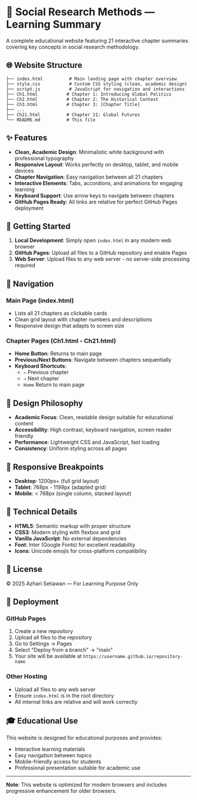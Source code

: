 # 📘 Social Research Methods — Learning Summary

A complete educational website featuring 21 interactive chapter summaries covering key concepts in social research methodology.

## 🌐 Website Structure

```
├── index.html          # Main landing page with chapter overview
├── style.css           # Custom CSS styling (clean, academic design)
├── script.js           # JavaScript for navigation and interactions
├── Ch1.html           # Chapter 1: Introducing Global Politics
├── Ch2.html           # Chapter 2: The Historical Context
├── Ch3.html           # Chapter 3: [Chapter Title]
├── ...
├── Ch21.html          # Chapter 21: Global Futures
└── README.md          # This file
```

## ✨ Features

- **Clean, Academic Design**: Minimalistic white background with professional typography
- **Responsive Layout**: Works perfectly on desktop, tablet, and mobile devices
- **Chapter Navigation**: Easy navigation between all 21 chapters
- **Interactive Elements**: Tabs, accordions, and animations for engaging learning
- **Keyboard Support**: Use arrow keys to navigate between chapters
- **GitHub Pages Ready**: All links are relative for perfect GitHub Pages deployment

## 🚀 Getting Started

1. **Local Development**: Simply open `index.html` in any modern web browser
2. **GitHub Pages**: Upload all files to a GitHub repository and enable Pages
3. **Web Server**: Upload files to any web server - no server-side processing required

## 🎯 Navigation

### Main Page (index.html)
- Lists all 21 chapters as clickable cards
- Clean grid layout with chapter numbers and descriptions
- Responsive design that adapts to screen size

### Chapter Pages (Ch1.html - Ch21.html)
- **Home Button**: Returns to main page
- **Previous/Next Buttons**: Navigate between chapters sequentially
- **Keyboard Shortcuts**: 
  - `←` Previous chapter
  - `→` Next chapter
  - `Home` Return to main page

## 🎨 Design Philosophy

- **Academic Focus**: Clean, readable design suitable for educational content
- **Accessibility**: High contrast, keyboard navigation, screen reader friendly
- **Performance**: Lightweight CSS and JavaScript, fast loading
- **Consistency**: Uniform styling across all pages

## 📱 Responsive Breakpoints

- **Desktop**: 1200px+ (full grid layout)
- **Tablet**: 768px - 1199px (adapted grid)
- **Mobile**: < 768px (single column, stacked layout)

## 🔧 Technical Details

- **HTML5**: Semantic markup with proper structure
- **CSS3**: Modern styling with flexbox and grid
- **Vanilla JavaScript**: No external dependencies
- **Font**: Inter (Google Fonts) for excellent readability
- **Icons**: Unicode emojis for cross-platform compatibility

## 📄 License

© 2025 Azhari Setiawan — For Learning Purpose Only

## 🚀 Deployment

### GitHub Pages
1. Create a new repository
2. Upload all files to the repository
3. Go to Settings → Pages
4. Select "Deploy from a branch" → "main"
5. Your site will be available at `https://username.github.io/repository-name`

### Other Hosting
- Upload all files to any web server
- Ensure `index.html` is in the root directory
- All internal links are relative and will work correctly

## 🎓 Educational Use

This website is designed for educational purposes and provides:
- Interactive learning materials
- Easy navigation between topics
- Mobile-friendly access for students
- Professional presentation suitable for academic use

---

**Note**: This website is optimized for modern browsers and includes progressive enhancement for older browsers.